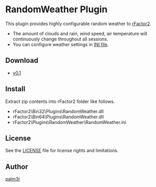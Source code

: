 # RandomWeather Plugin

This plugin provides highly configurable random weather to [rFactor2](http://rfactor.net/web/rf2/).

* The amount of clouds and rain, wind speed, air temperature will continuously change throughout all sessions.
* You can configure weather settings in [INI file](RandomWeather.ini).

## Download

* [v0.1](http://www.mediafire.com/download/znzj0uj3ubc02ax/RandomWeather_v0.1.zip)

## Install

Extract zip contents into rFactor2 folder like follows.

* rFactor2\Bin32\Plugins\RandomWeather.dll
* rFactor2\Bin64\Plugins\RandomWeather.dll
* rFactor2\Plugins\RandomWeather\RandomWeather.ini

## License

See the [LICENSE](LICENSE.txt) file for license rights and limitations.

## Author

[palm3r](https://github.com/palm3r)
